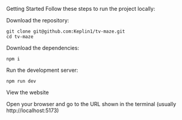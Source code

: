 Getting Started
Follow these steps to run the project locally:

Download the repository:
```
git clone git@github.com:Keplin1/tv-maze.git
cd tv-maze
```
Download the dependencies:

```
npm i
```

Run the development server:

```
npm run dev
```
View the website

Open your browser and go to the URL shown in the terminal (usually http://localhost:5173)